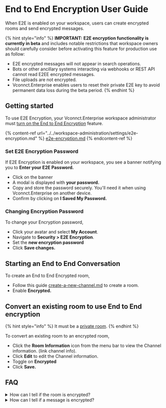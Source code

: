 # End to End Encryption User Guide

When E2E is enabled on your workspace, users can create encrypted rooms and send encrypted messages.

{% hint style="info" %}
**IMPORTANT:** **E2E encryption functionality is currently in beta** and includes notable restrictions that workspace owners should carefully consider before activating this feature for production use as follow:

* E2E encrypted messages will not appear in search operations.
* Bots or other ancillary systems interacting via webhooks or REST API cannot read E2EE encrypted messages.
* File uploads are not encrypted.
* Vconnct.Enterprise enables users to reset their private E2E key to avoid permanent data loss during the beta period.
{% endhint %}

## Getting started

To use E2E Encryption, your Vconnct.Enterprise workspace administrator must [turn on the End to End Encryption](../../workspace-administration/settings/e2e-encryption.md) feature.

{% content-ref url="../../workspace-administration/settings/e2e-encryption.md" %}
[e2e-encryption.md](../../workspace-administration/settings/e2e-encryption.md)
{% endcontent-ref %}

### Set E2E Encryption Password

If E2E Encryption is enabled on your workspace, you see a banner notifying you to **Enter your E2E Password.**

* Click on the banner
* A modal is displayed with **your password.**
* Copy and store the password securely. You'll need it when using Vconnct.Enterprise on another device.
* Confirm by clicking on **I Saved My Password.**

### Changing Encryption Password

To change your Encryption password,

* Click your avatar and select **My Account**.
* Navigate to **Security > E2E Encryption**.
* Set the **new encryption password**
* Click **Save changes.**

## Starting an End to End Conversation

To create an End to End Encrypted room,&#x20;

* Follow this guide [create-a-new-channel.md](../rooms/channels/create-a-new-channel.md "mention") to create a room.
* Enable **Encrypted.**

## Convert an existing room to use End to End encryption

{% hint style="info" %}
&#x20;It must be a [private room](../rooms/channels/#private-channels).
{% endhint %}

To convert an existing room to an encrypted room,

* Click the **Room Information** icon from the menu bar to view the Channel information. (link channel info).
* Click **Edit** to edit the Channel information.&#x20;
* Toggle on **Encrypted**&#x20;
* Click **Save.**

## FAQ

<details>

<summary>How can I tell if the room is encrypted?</summary>

If the room is using End to End Encryption you should see a key icon by the channel name.


</details>

<details>

<summary>How can I tell if a message is encrypted?</summary>

You will see a key icon by the username.

</details>
